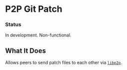 
# P2P Git Patch

### Status

In development. Non-functional.

## What It Does

Allows peers to send patch files to each other via [`libp2p`](https://libp2p.io).
